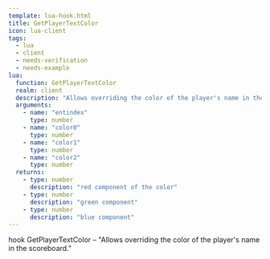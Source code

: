```yaml
---
template: lua-hook.html
title: GetPlayerTextColor
icon: lua-client
tags:
  - lua
  - client
  - needs-verification
  - needs-example
lua:
  function: GetPlayerTextColor
  realm: client
  description: "Allows overriding the color of the player's name in the scoreboard."
  arguments:
    - name: "entindex"
      type: number
    - name: "color0"
      type: number
    - name: "color1"
      type: number
    - name: "color2"
      type: number
  returns:
    - type: number
      description: "red component of the color"
    - type: number
      description: "green component"
    - type: number
      description: "blue component"
---
```


<div class="lua__search__keywords">
hook GetPlayerTextColor &#x2013; "Allows overriding the color of the player's name in the scoreboard."
</div>
